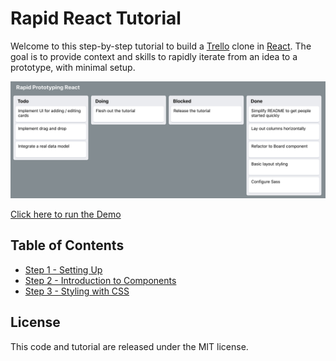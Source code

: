 
# Rapid React Tutorial

Welcome to this step-by-step tutorial to build a <a href="http://trello.com/" target="_blank">Trello</a> clone in <a href="http://reactjs.org/" target="_blank">React</a>. The goal is to provide context and skills to rapidly iterate from an idea to a prototype, with minimal setup. 

<a href="https://link.lavell.xyz/rapid-react-demo" target="_blank">![Screenshot](images/demo.png)</a>

<a href="https://link.lavell.xyz/rapid-react-demo" target="_blank">Click here to run the Demo</a>

## Table of Contents

* <a href="https://link.lavell.xyz/rapid-react-1" target="_blank">Step 1 - Setting Up</a>
* <a href="https://link.lavell.xyz/rapid-react-2" target="_blank">Step 2 - Introduction to Components</a>
* <a href="https://link.lavell.xyz/rapid-react-2" target="_blank">Step 3 - Styling with CSS</a>





## License

This code and tutorial are released under the MIT license.






